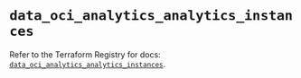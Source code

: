 # `data_oci_analytics_analytics_instances`

Refer to the Terraform Registry for docs: [`data_oci_analytics_analytics_instances`](https://registry.terraform.io/providers/oracle/oci/6.18.0/docs/data-sources/analytics_analytics_instances).
